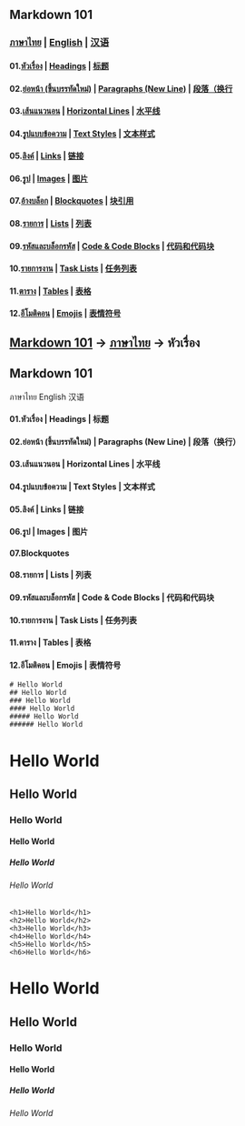 ## Markdown 101
### [ภาษาไทย](/ภาษาไทย) | [English](/English) | [汉语](/汉语) 

#### 01.[หัวเรื่อง](/ภาษาไทย/01.หัวเรื่อง) | [Headings](/English/01.Headings) | [标题](/汉语/01.标题)
#### 02.[ย่อหน้า (ขึ้นบรรทัดใหม่)](/ภาษาไทย/02.ย่อหน้า) | [Paragraphs (New Line)](/English/02.Paragraphs) | [段落（换行](/汉语/02.段落)
#### 03.[เส้นแนวนอน](/ภาษาไทย/03.เส้นแนวนอน) | [Horizontal Lines](/English/03.HorizontalLines) | [水平线](/汉语/03.水平线)
#### 04.[รูปแบบข้อความ](/ภาษาไทย/04.รูปแบบข้อความ) | [Text Styles](/English/04.TextStyles) | [文本样式](/汉语/04.文本样式)
#### 05.[ลิงค์](/ภาษาไทย/05.ลิงค์) | [Links](/English/05.Links) | [链接](/汉语/05.链接)
#### 06.[รูป](/ภาษาไทย/06.รูป) | [Images](/English/06.Images) | [图片](/汉语/06.图片)
#### 07.[อ้างบล็อก](/ภาษาไทย/07.อ้างบล็อก) | [Blockquotes](/English/07.Blockquotes) | [块引用](/汉语/07.块引用)
#### 08.[รายการ](/ภาษาไทย/08.รายการ) | [Lists](/English/08.Lists) | [列表](/汉语/08.列表)
#### 09.[รหัสและบล็อกรหัส](/ภาษาไทย/09.รหัสและบล็อกรหัส) | [Code & Code Blocks](/English/09.Code&CodeBlocks) | [代码和代码块](/汉语/09.代码和代码块)
#### 10.[รายการงาน](/ภาษาไทย/10.รายการงาน) | [Task Lists](/English/10.TaskLists) | [任务列表](/汉语/10.任务列表)
#### 11.[ตาราง](/ภาษาไทย/11.ตาราง) | [Tables](/English/11.Tables) | [表格](/汉语/11.表格)
#### 12.[อีโมติคอน](/ภาษาไทย/12.อีโมติคอน) | [Emojis](/English/12.Emojis) | [表情符号](/汉语/12.表情符号)

## [Markdown 101](www.google.com) -> [ภาษาไทย](www.google.com) -> หัวเรื่อง
## Markdown 101
ภาษาไทย 
English
汉语



#### 01.หัวเรื่อง | Headings | 标题
#### 02.ย่อหน้า (ขึ้นบรรทัดใหม่) | Paragraphs (New Line) | 段落（换行）
#### 03.เส้นแนวนอน | Horizontal Lines | 水平线
#### 04.รูปแบบข้อความ | Text Styles | 文本样式
#### 05.ลิงค์ | Links | 链接
#### 06.รูป | Images | 图片
#### 07.Blockquotes
#### 08.รายการ | Lists | 列表
#### 09.รหัสและบล็อกรหัส | Code & Code Blocks | 代码和代码块
#### 10.รายการงาน | Task Lists | 任务列表
#### 11.ตาราง | Tables | 表格
#### 12.อีโมติคอน | Emojis | 表情符号

    # Hello World
    ## Hello World
    ### Hello World
    #### Hello World
    ##### Hello World
    ###### Hello World
# Hello World
## Hello World
### Hello World
#### Hello World
##### Hello World
###### Hello World

    <h1>Hello World</h1>
    <h2>Hello World</h2>
    <h3>Hello World</h3>
    <h4>Hello World</h4>
    <h5>Hello World</h5>
    <h6>Hello World</h6>
<h1>Hello World</h1>
<h2>Hello World</h2>
<h3>Hello World</h3>
<h4>Hello World</h4>
<h5>Hello World</h5>
<h6>Hello World</h6>
